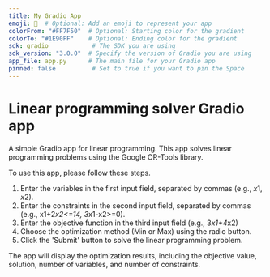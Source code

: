 ```yaml
---
title: My Gradio App
emoji: 🚀  # Optional: Add an emoji to represent your app
colorFrom: "#FF7F50"  # Optional: Starting color for the gradient
colorTo: "#1E90FF"    # Optional: Ending color for the gradient
sdk: gradio            # The SDK you are using
sdk_version: "3.0.0"  # Specify the version of Gradio you are using
app_file: app.py      # The main file for your Gradio app
pinned: false          # Set to true if you want to pin the Space
---
```


# Linear programming solver Gradio app
A simple Gradio app for linear programming. This app solves linear programming problems using the Google OR-Tools library.

To use this app, please follow these steps.
1. Enter the variables in the first input field, separated by commas (e.g., $x1,x2$).
2. Enter the constraints in the second input field, separated by commas (e.g., x1+2*x2<=14, 3*x1-x2>=0).
3. Enter the objective function in the third input field (e.g., 3*x1+4*x2)
4. Choose the optimization method (Min or Max) using the radio button.
5. Click the 'Submit' button to solve the linear programming problem.

The app will display the optimization results, including the objective value, solution, number of variables, and number of constraints.